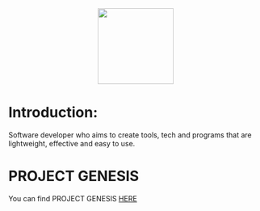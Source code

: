 <div align="center">
  <img height="150" src="https://avatars.githubusercontent.com/u/72793345?v=4"  />
</div>

# Introduction:
Software developer who aims to create tools, tech and programs that are lightweight, effective and easy to use.

# PROJECT GENESIS
You can find PROJECT GENESIS [HERE](https://github.com/Kitsune-San/PROJECT_GENESIS)
